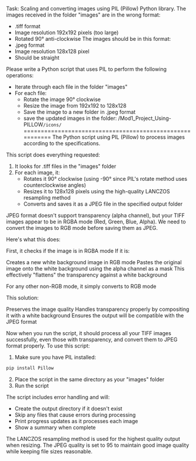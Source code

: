 Task: Scaling and converting images using PIL (Pillow) Python library. 
The images received in the folder "images" are in the wrong format: 
* .tiff format
* Image resolution 192x192 pixels (too large)
* Rotated 90° anti-clockwise
The images should be in this format:
* .jpeg format
* Image resolution 128x128 pixel
* Should be straight

Please write a Python script that uses PIL to perform the following operations:
   * Iterate through each file in the folder "images"
   * For each file:
      * Rotate the image 90° clockwise
      * Resize the image from 192x192 to 128x128
      * Save the image to a new folder in .jpeg format
      * save the updated images in the folder: /Mod1_Project_Using-PILLOW`/icons/`
=========================================================
The Python script using PIL (Pillow) to process images according to the specifications.

This script does everything requested:

1. It looks for .tiff files in the "images" folder
2. For each image, it:
   - Rotates it 90° clockwise (using -90° since PIL's rotate method uses counterclockwise angles)
   - Resizes it to 128x128 pixels using the high-quality LANCZOS resampling method
   - Converts and saves it as a JPEG file in the specified output folder

JPEG format doesn't support transparency (alpha channel), but your TIFF images appear to be in RGBA mode 
(Red, Green, Blue, Alpha). We need to convert the images to RGB mode before saving them as JPEG.

Here's what this does:

First, it checks if the image is in RGBA mode
If it is:

Creates a new white background image in RGB mode
Pastes the original image onto the white background using the alpha channel as a mask
This effectively "flattens" the transparency against a white background


For any other non-RGB mode, it simply converts to RGB mode

This solution:

Preserves the image quality
Handles transparency properly by compositing it with a white background
Ensures the output will be compatible with the JPEG format

Now when you run the script, it should process all your TIFF images successfully, even those with transparency, 
and convert them to JPEG format properly.
To use this script:

1. Make sure you have PIL installed:
```bash
pip install Pillow
```

2. Place the script in the same directory as your "images" folder
3. Run the script

The script includes error handling and will:
- Create the output directory if it doesn't exist
- Skip any files that cause errors during processing
- Print progress updates as it processes each image
- Show a summary when complete

The LANCZOS resampling method is used for the highest quality output when resizing. The JPEG quality is set to 95 to maintain good image quality while keeping file sizes reasonable.
